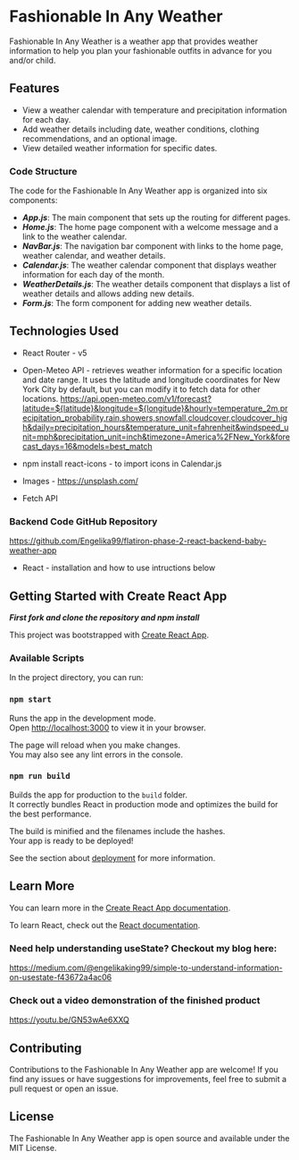 # Fashionable In Any Weather

Fashionable In Any Weather is a weather app that provides weather information to help you plan your fashionable outfits in advance for you and/or child.

## Features

* View a weather calendar with temperature and precipitation information for each day.
* Add weather details including date, weather conditions, clothing recommendations, and an optional image.
* View detailed weather information for specific dates.

### Code Structure

The code for the Fashionable In Any Weather app is organized into six components:

* ***App.js***: The main component that sets up the routing for different pages.
* ***Home.js***: The home page component with a welcome message and a link to the weather calendar.
* ***NavBar.js***: The navigation bar component with links to the home page, weather calendar, and weather details.
* ***Calendar.js***: The weather calendar component that displays weather information for each day of the month.
* ***WeatherDetails.js***: The weather details component that displays a list of weather details and allows adding new details.
* ***Form.js***: The form component for adding new weather details.


## Technologies Used


* React Router - v5

* Open-Meteo API - retrieves weather information for a specific location and date range. It uses the latitude and longitude coordinates for New York City by default, but you can modify it to fetch data for other locations. 
https://api.open-meteo.com/v1/forecast?latitude=${latitude}&longitude=${longitude}&hourly=temperature_2m,precipitation_probability,rain,showers,snowfall,cloudcover,cloudcover_high&daily=precipitation_hours&temperature_unit=fahrenheit&windspeed_unit=mph&precipitation_unit=inch&timezone=America%2FNew_York&forecast_days=16&models=best_match

* npm install react-icons - to import icons in Calendar.js

* Images - https://unsplash.com/

* Fetch API
### Backend Code GitHub Repository
https://github.com/Engelika99/flatiron-phase-2-react-backend-baby-weather-app

* React - installation and how to use intructions below


## Getting Started with Create React App

***First fork and clone the repository and npm install***

This project was bootstrapped with [Create React App](https://github.com/facebook/create-react-app).

### Available Scripts

In the project directory, you can run:

### `npm start`

Runs the app in the development mode.\
Open [http://localhost:3000](http://localhost:3000) to view it in your browser.

The page will reload when you make changes.\
You may also see any lint errors in the console.

### `npm run build`

Builds the app for production to the `build` folder.\
It correctly bundles React in production mode and optimizes the build for the best performance.

The build is minified and the filenames include the hashes.\
Your app is ready to be deployed!

See the section about [deployment](https://facebook.github.io/create-react-app/docs/deployment) for more information.


## Learn More

You can learn more in the [Create React App documentation](https://facebook.github.io/create-react-app/docs/getting-started).

To learn React, check out the [React documentation](https://reactjs.org/).

### Need help understanding useState? Checkout my blog here:
https://medium.com/@engelikaking99/simple-to-understand-information-on-usestate-f43672a4ac06

### Check out a video demonstration of the finished product
https://youtu.be/GN53wAe6XXQ

## Contributing

Contributions to the Fashionable In Any Weather app are welcome! If you find any issues or have suggestions for improvements, feel free to submit a pull request or open an issue.

## License

The Fashionable In Any Weather app is open source and available under the MIT License.
